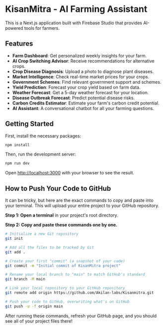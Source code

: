 # KisanMitra - AI Farming Assistant

This is a Next.js application built with Firebase Studio that provides AI-powered tools for farmers.

## Features

*   **Farm Dashboard**: Get personalized weekly insights for your farm.
*   **AI Crop Switching Advisor**: Receive recommendations for alternative crops.
*   **Crop Disease Diagnosis**: Upload a photo to diagnose plant diseases.
*   **Market Intelligence**: Check real-time market prices for your crops.
*   **Government Schemes**: Find relevant government support and schemes.
*   **Yield Prediction**: Forecast your crop yield based on farm data.
*   **Weather Forecast**: Get a 5-day weather forecast for your location.
*   **Disease Outbreak Forecast**: Predict potential disease risks.
*   **Carbon Credits Estimator**: Estimate your farm's carbon credit potential.
*   **AI Assistant**: A conversational chatbot for all your farming questions.

## Getting Started

First, install the necessary packages:

```bash
npm install
```

Then, run the development server:

```bash
npm run dev
```

Open [http://localhost:3000](http://localhost:3000) with your browser to see the result.

## How to Push Your Code to GitHub

It can be tricky, but here are the exact commands to copy and paste into your terminal. This will upload your entire project to your GitHub repository.

**Step 1: Open a terminal** in your project's root directory.

**Step 2: Copy and paste these commands one by one.**

```bash
# Initialize a new Git repository
git init

# Add all the files to be tracked by Git
git add .

# Create your first "commit" (a snapshot of your code)
git commit -m "Initial commit of KisanMitra project"

# Rename your local branch to "main" to match GitHub's standard
git branch -M main

# Link your local repository to your GitHub repository
git remote add origin https://github.com/Akilan-labs/Kisanmitra.git

# Push your code to GitHub, overwriting what's on GitHub
git push -u -f origin main
```

After running these commands, refresh your GitHub page, and you should see all of your project files there!
